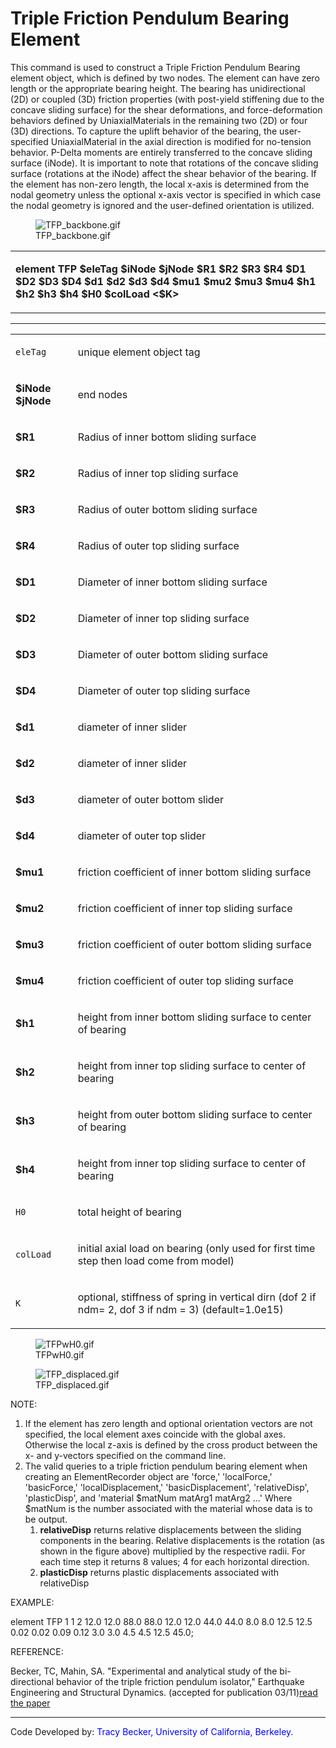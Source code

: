 # Triple Friction Pendulum Bearing Element

<p>This command is used to construct a Triple Friction Pendulum Bearing
element object, which is defined by two nodes. The element can have zero
length or the appropriate bearing height. The bearing has unidirectional
(2D) or coupled (3D) friction properties (with post-yield stiffening due
to the concave sliding surface) for the shear deformations, and
force-deformation behaviors defined by UniaxialMaterials in the
remaining two (2D) or four (3D) directions. To capture the uplift
behavior of the bearing, the user-specified UniaxialMaterial in the
axial direction is modified for no-tension behavior. P-Delta moments are
entirely transferred to the concave sliding surface (iNode). It is
important to note that rotations of the concave sliding surface
(rotations at the iNode) affect the shear behavior of the bearing. If
the element has non-zero length, the local x-axis is determined from the
nodal geometry unless the optional x-axis vector is specified in which
case the nodal geometry is ignored and the user-defined orientation is
utilized.</p>
<figure>
<img src="TFP_backbone.gif" title="TFP_backbone.gif"
alt="TFP_backbone.gif" />
<figcaption aria-hidden="true">TFP_backbone.gif</figcaption>
</figure>
<table>
<tbody>
<tr class="odd">
<td><p><strong>element TFP $eleTag $iNode $jNode $R1 $R2 $R3 $R4 $D1 $D2
$D3 $D4 $d1 $d2 $d3 $d4 $mu1 $mu2 $mu3 $mu4 $h1 $h2 $h3 $h4 $H0 $colLoad
&lt;$K&gt;</strong></p></td>
</tr>
</tbody>
</table>
<hr />
<table>
<tbody>
<tr class="odd">
<td><code class="parameter-table-variable">eleTag</code></td>
<td><p>unique element object tag</p></td>
</tr>
<tr class="even">
<td><p><strong>$iNode $jNode</strong></p></td>
<td><p>end nodes</p></td>
</tr>
<tr class="odd">
<td><p><strong>$R1</strong></p></td>
<td><p>Radius of inner bottom sliding surface</p></td>
</tr>
<tr class="even">
<td><p><strong>$R2</strong></p></td>
<td><p>Radius of inner top sliding surface</p></td>
</tr>
<tr class="odd">
<td><p><strong>$R3</strong></p></td>
<td><p>Radius of outer bottom sliding surface</p></td>
</tr>
<tr class="even">
<td><p><strong>$R4</strong></p></td>
<td><p>Radius of outer top sliding surface</p></td>
</tr>
<tr class="odd">
<td><p><strong>$D1</strong></p></td>
<td><p>Diameter of inner bottom sliding surface</p></td>
</tr>
<tr class="even">
<td><p><strong>$D2</strong></p></td>
<td><p>Diameter of inner top sliding surface</p></td>
</tr>
<tr class="odd">
<td><p><strong>$D3</strong></p></td>
<td><p>Diameter of outer bottom sliding surface</p></td>
</tr>
<tr class="even">
<td><p><strong>$D4</strong></p></td>
<td><p>Diameter of outer top sliding surface</p></td>
</tr>
<tr class="odd">
<td><p><strong>$d1</strong></p></td>
<td><p>diameter of inner slider</p></td>
</tr>
<tr class="even">
<td><p><strong>$d2</strong></p></td>
<td><p>diameter of inner slider</p></td>
</tr>
<tr class="odd">
<td><p><strong>$d3</strong></p></td>
<td><p>diameter of outer bottom slider</p></td>
</tr>
<tr class="even">
<td><p><strong>$d4</strong></p></td>
<td><p>diameter of outer top slider</p></td>
</tr>
<tr class="odd">
<td><p><strong>$mu1</strong></p></td>
<td><p>friction coefficient of inner bottom sliding surface</p></td>
</tr>
<tr class="even">
<td><p><strong>$mu2</strong></p></td>
<td><p>friction coefficient of inner top sliding surface</p></td>
</tr>
<tr class="odd">
<td><p><strong>$mu3</strong></p></td>
<td><p>friction coefficient of outer bottom sliding surface</p></td>
</tr>
<tr class="even">
<td><p><strong>$mu4</strong></p></td>
<td><p>friction coefficient of outer top sliding surface</p></td>
</tr>
<tr class="odd">
<td><p><strong>$h1</strong></p></td>
<td><p>height from inner bottom sliding surface to center of
bearing</p></td>
</tr>
<tr class="even">
<td><p><strong>$h2</strong></p></td>
<td><p>height from inner top sliding surface to center of
bearing</p></td>
</tr>
<tr class="odd">
<td><p><strong>$h3</strong></p></td>
<td><p>height from outer bottom sliding surface to center of
bearing</p></td>
</tr>
<tr class="even">
<td><p><strong>$h4</strong></p></td>
<td><p>height from inner top sliding surface to center of
bearing</p></td>
</tr>
<tr class="odd">
<td><code class="parameter-table-variable">H0</code></td>
<td><p>total height of bearing</p></td>
</tr>
<tr class="even">
<td><code class="parameter-table-variable">colLoad</code></td>
<td><p>initial axial load on bearing (only used for first time step then
load come from model)</p></td>
</tr>
<tr class="odd">
<td><code class="parameter-table-variable">K</code></td>
<td><p>optional, stiffness of spring in vertical dirn (dof 2 if ndm= 2,
dof 3 if ndm = 3) (default=1.0e15)</p></td>
</tr>
</tbody>
</table>
<figure>
<img src="TFPwH0.gif" title="TFPwH0.gif" alt="TFPwH0.gif" />
<figcaption aria-hidden="true">TFPwH0.gif</figcaption>
</figure>
<figure>
<img src="TFP_displaced.gif" title="TFP_displaced.gif"
alt="TFP_displaced.gif" />
<figcaption aria-hidden="true">TFP_displaced.gif</figcaption>
</figure>
<p>NOTE:</p>
<ol>
<li>If the element has zero length and optional orientation vectors are
not specified, the local element axes coincide with the global axes.
Otherwise the local z-axis is defined by the cross product between the
x- and y-vectors specified on the command line.</li>
<li>The valid queries to a triple friction pendulum bearing element when
creating an ElementRecorder object are 'force,' 'localForce,'
'basicForce,' 'localDisplacement,' 'basicDisplacement', 'relativeDisp',
'plasticDisp', and 'material $matNum matArg1 matArg2 ...' Where $matNum
is the number associated with the material whose data is to be output.
<ol>
<li><strong>relativeDisp</strong> returns relative displacements between
the sliding components in the bearing. Relative displacements is the
rotation (as shown in the figure above) multiplied by the respective
radii. For each time step it returns 8 values; 4 for each horizontal
direction.</li>
<li><strong>plasticDisp</strong> returns plastic displacements
associated with relativeDisp</li>
</ol></li>
</ol>
<p>EXAMPLE:</p>
<p>element TFP 1 1 2 12.0 12.0 88.0 88.0 12.0 12.0 44.0 44.0 8.0 8.0
12.5 12.5 0.02 0.02 0.09 0.12 3.0 3.0 4.5 4.5 12.5 45.0;</p>
<p>REFERENCE:</p>
<p>Becker, TC, Mahin, SA. "Experimental and analytical study of the
bi-directional behavior of the triple friction pendulum isolator,"
Earthquake Engineering and Structural Dynamics. (accepted for
publication 03/11)<a
href="http://onlinelibrary.wiley.com/doi/10.1002/eqe.1133/pdf">read the
paper</a></p>
<hr />
<p>Code Developed by: <span style="color:blue"> Tracy Becker,
University of California, Berkeley. </span></p>
